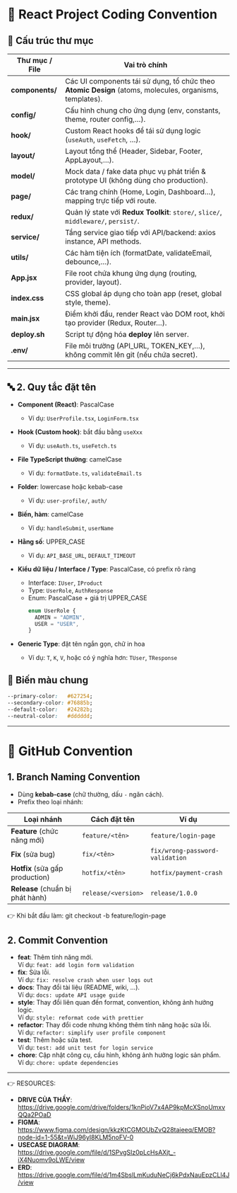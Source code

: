 # 📘 React Project Coding Convention

## 📂 Cấu trúc thư mục

| **Thư mục / File** | **Vai trò chính** |
|---------------------|-------------------|
| **components/**    | Các UI components tái sử dụng, tổ chức theo **Atomic Design** (atoms, molecules, organisms, templates). |
| **config/**        | Cấu hình chung cho ứng dụng (env, constants, theme, router config,…). |
| **hook/**          | Custom React hooks để tái sử dụng logic (`useAuth`, `useFetch`, …). |
| **layout/**        | Layout tổng thể (Header, Sidebar, Footer, AppLayout,…). |
| **model/**         | Mock data / fake data phục vụ phát triển & prototype UI (không dùng cho production). |
| **page/**          | Các trang chính (Home, Login, Dashboard…), mapping trực tiếp với route. |
| **redux/**         | Quản lý state với **Redux Toolkit**: `store/`, `slice/`, `middleware/`, `persist/`. |
| **service/**       | Tầng service giao tiếp với API/backend: axios instance, API methods. |
| **utils/**         | Các hàm tiện ích (formatDate, validateEmail, debounce,…). |
| **App.jsx**        | File root chứa khung ứng dụng (routing, provider, layout). |
| **index.css**      | CSS global áp dụng cho toàn app (reset, global style, theme). |
| **main.jsx**       | Điểm khởi đầu, render React vào DOM root, khởi tạo provider (Redux, Router…). |
| **deploy.sh**      | Script tự động hóa **deploy** lên server. |
| **.env/**          | File môi trường (API_URL, TOKEN_KEY,…), không commit lên git (nếu chứa secret). |

---
## 🔤 2. Quy tắc đặt tên

- **Component (React)**: PascalCase  
  - Ví dụ: `UserProfile.tsx`, `LoginForm.tsx`

- **Hook (Custom hook)**: bắt đầu bằng `useXxx`  
  - Ví dụ: `useAuth.ts`, `useFetch.ts`

- **File TypeScript thường**: camelCase  
  - Ví dụ: `formatDate.ts`, `validateEmail.ts`

- **Folder**: lowercase hoặc kebab-case  
  - Ví dụ: `user-profile/`, `auth/`

- **Biến, hàm**: camelCase  
  - Ví dụ: `handleSubmit`, `userName`

- **Hằng số**: UPPER_CASE  
  - Ví dụ: `API_BASE_URL`, `DEFAULT_TIMEOUT`

- **Kiểu dữ liệu / Interface / Type**: PascalCase, có prefix rõ ràng  
  - Interface: `IUser`, `IProduct`  
  - Type: `UserRole`, `AuthResponse`  
  - Enum: PascalCase + giá trị UPPER_CASE  
    ```ts
    enum UserRole {
      ADMIN = "ADMIN",
      USER = "USER",
    }
    ```

- **Generic Type**: đặt tên ngắn gọn, chữ in hoa  
  - Ví dụ: `T`, `K`, `V`, hoặc có ý nghĩa hơn: `TUser`, `TResponse`
## 🎨 Biến màu chung

```css
--primary-color:   #627254;
--secondary-color: #76885b;
--default-color:   #24282b;
--neutral-color:   #dddddd;
```
---
# 🌿 GitHub Convention

## 1. Branch Naming Convention
- Dùng **kebab-case** (chữ thường, dấu `-` ngăn cách).
- Prefix theo loại nhánh:

| Loại nhánh | Cách đặt tên | Ví dụ |
|------------|--------------|-------|
| **Feature** (chức năng mới) | `feature/<tên>` | `feature/login-page` |
| **Fix** (sửa bug) | `fix/<tên>` | `fix/wrong-password-validation` |
| **Hotfix** (sửa gấp production) | `hotfix/<tên>` | `hotfix/payment-crash` |
| **Release** (chuẩn bị phát hành) | `release/<version>` | `release/1.0.0` |

👉 Khi bắt đầu làm:
git checkout -b feature/login-page
## 2. Commit Convention
- **feat**: Thêm tính năng mới.  
  Ví dụ: `feat: add login form validation`  
- **fix**: Sửa lỗi.  
  Ví dụ: `fix: resolve crash when user logs out`  
- **docs**: Thay đổi tài liệu (README, wiki, ...).  
  Ví dụ: `docs: update API usage guide`  
- **style**: Thay đổi liên quan đến format, convention, không ảnh hưởng logic.  
  Ví dụ: `style: reformat code with prettier`  
- **refactor**: Thay đổi code nhưng không thêm tính năng hoặc sửa lỗi.  
  Ví dụ: `refactor: simplify user profile component`  
- **test**: Thêm hoặc sửa test.  
  Ví dụ: `test: add unit test for login service`  
- **chore**: Cập nhật công cụ, cấu hình, không ảnh hưởng logic sản phẩm.  
  Ví dụ: `chore: update dependencies`

---
👉 RESOURCES:
- **DRIVE CỦA THẦY**: https://drive.google.com/drive/folders/1knPioV7x4AP9kpMcXSnoUmxvQQa2POaD
- **FIGMA**: https://www.figma.com/design/kkzKtCGMOUbZvQ28taieeq/EMOB?node-id=1-55&t=WiJ96yI8KLM5noFV-0
- **USECASE DIAGRAM**: https://drive.google.com/file/d/1SPvgSIz0pLcHsAXjt_-iX4Nuomv9oLWE/view
- **ERD**: https://drive.google.com/file/d/1m4SbslLmKuduNeCj6kPdxNauEpzCLl4J/view

